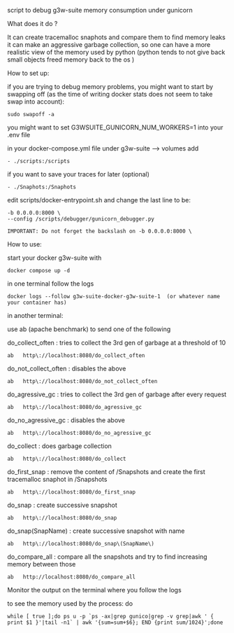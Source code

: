script to debug g3w-suite memory consumption under gunicorn


What does it do ?

It can create tracemalloc snaphots and compare them to find memory leaks
it can make an aggressive garbage collection, so one can have a more realistic view of the memory used by python
(python tends to not give back small objects freed memory back to the os )


How to set up:

  if you are trying to debug memory problems, you might want to start by swapping off (as the time of writing docker stats does not seem to take swap into account):

    sudo swapoff -a


  you might want to set G3WSUITE_GUNICORN_NUM_WORKERS=1 into your .env file




 in your docker-compose.yml file under g3w-suite --> volumes  add

    - ./scripts:/scripts

  if you want to save your traces for later (optional)

    - ./Snaphots:/Snaphots



edit scripts/docker-entrypoint.sh and change the last line to be:

    -b 0.0.0.0:8000 \
    --config /scripts/debugger/gunicorn_debugger.py

    IMPORTANT: Do not forget the backslash on -b 0.0.0.0:8000 \


How to use:


start your docker g3w-suite with

    docker compose up -d

in one terminal follow the logs

    docker logs --follow g3w-suite-docker-g3w-suite-1  (or whatever name your container has)


in another terminal:

use ab (apache benchmark) to send one of the following


do_collect_often     : tries to collect the 3rd gen of garbage at a threshold of 10

    ab   http\://localhost:8080/do_collect_often

do_not_collect_often : disables the above

    ab   http\://localhost:8080/do_not_collect_often

do_agressive_gc      : tries to collect the 3rd gen of garbage after every request

    ab   http\://localhost:8080/do_agressive_gc

do_no_agressive_gc   : disables the above

    ab   http\://localhost:8080/do_no_agressive_gc

do_collect           : does garbage collection

    ab   http\://localhost:8080/do_collect

do_first_snap       : remove the content of /Snapshots and create the first tracemalloc snaphot in /Snapshots

    ab   http\://localhost:8080/do_first_snap

do_snap             : create successive snapshot

    ab   http\://localhost:8080/do_snap

do_snap(SnapName)   : create successive snapshot with name

    ab   http\://localhost:8080/do_snap\(SnapName\)

do_compare_all      : compare all the snapshots and try to find increasing memory between those

    ab   http://localhost:8080/do_compare_all



Monitor the output on the terminal where you follow the logs


to see the memory used by the process: do

    while [ true ];do ps u -p `ps -ax|grep gunico|grep -v grep|awk ' { print $1 }'|tail -n1` | awk '{sum=sum+$6}; END {print sum/1024}';done



